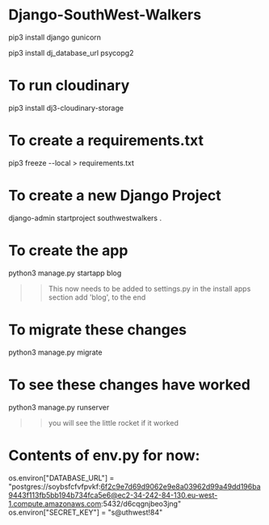 # Django-SouthWest-Walkers

pip3 install django gunicorn

pip3 install dj_database_url psycopg2

# To run cloudinary

pip3 install dj3-cloudinary-storage

# To create a requirements.txt

pip3 freeze --local > requirements.txt

# To create a new Django Project

django-admin startproject southwestwalkers .

# To create the app 

python3 manage.py startapp blog

>> This now needs to be added to settings.py in the install apps section add 'blog', to the end

# To migrate these changes

python3 manage.py migrate

# To see these changes have worked

python3 manage.py runserver

>> you will see the little rocket if it worked

# Contents of env.py for now: 

os.environ["DATABASE_URL"] = "postgres://soybsfcfvfpvkf:6f2c9e7d69d9062e9e8a03962d99a49dd196ba9443f113fb5bb194b734fca5e6@ec2-34-242-84-130.eu-west-1.compute.amazonaws.com:5432/d6cqgnjbeo3jng"
os.environ["SECRET_KEY"] = "s@uthwest!84"

